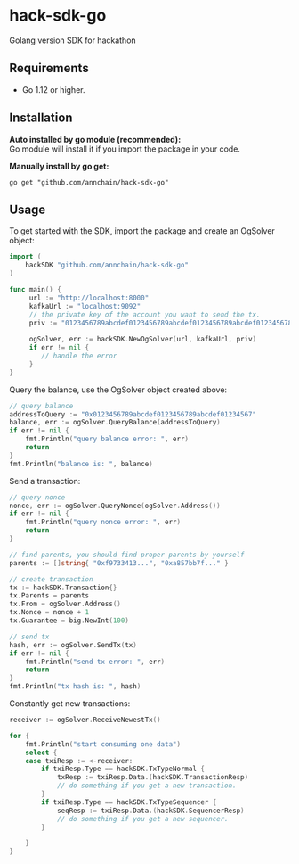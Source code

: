 # hack-sdk-go
Golang version SDK for hackathon

## Requirements
- Go 1.12 or higher.

## Installation
**Auto installed by go module (recommended):**  
Go module will install it if you import the package in your code.

**Manually install by go get:**
```
go get "github.com/annchain/hack-sdk-go"
```

## Usage

To get started with the SDK, import the package and create an OgSolver object:
```go
import (
	hackSDK "github.com/annchain/hack-sdk-go"
)

func main() {
     url := "http://localhost:8000"
     kafkaUrl := "localhost:9092"
     // the private key of the account you want to send the tx.
     priv := "0123456789abcdef0123456789abcdef0123456789abcdef0123456789abcdef"
     
     ogSolver, err := hackSDK.NewOgSolver(url, kafkaUrl, priv)
     if err != nil {
     	// handle the error
     }
}
```

Query the balance, use the OgSolver object created above:
```go
// query balance
addressToQuery := "0x0123456789abcdef0123456789abcdef01234567"
balance, err := ogSolver.QueryBalance(addressToQuery)
if err != nil {
    fmt.Println("query balance error: ", err)
    return
}
fmt.Println("balance is: ", balance)
```

Send a transaction:
```go
// query nonce
nonce, err := ogSolver.QueryNonce(ogSolver.Address())
if err != nil {
    fmt.Println("query nonce error: ", err)
    return
}

// find parents, you should find proper parents by yourself
parents := []string{ "0xf9733413...", "0xa857bb7f..." }

// create transaction
tx := hackSDK.Transaction{}
tx.Parents = parents
tx.From = ogSolver.Address()
tx.Nonce = nonce + 1
tx.Guarantee = big.NewInt(100)

// send tx
hash, err := ogSolver.SendTx(tx)
if err != nil {
    fmt.Println("send tx error: ", err)
    return
}
fmt.Println("tx hash is: ", hash)
```
Constantly get new transactions:
```go
receiver := ogSolver.ReceiveNewestTx()

for {
    fmt.Println("start consuming one data")
    select {
    case txiResp := <-receiver:
        if txiResp.Type == hackSDK.TxTypeNormal {
            txResp := txiResp.Data.(hackSDK.TransactionResp)
            // do something if you get a new transaction.
        }
        if txiResp.Type == hackSDK.TxTypeSequencer {
            seqResp := txiResp.Data.(hackSDK.SequencerResp)
            // do something if you get a new sequencer.
        }

    }
}
```